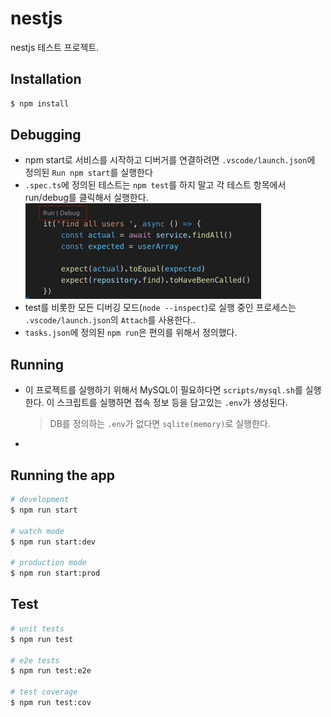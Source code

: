 # nestjs

nestjs 테스트 프로젝트.

## Installation

```bash
$ npm install
```

## Debugging

-   npm start로 서비스를 시작하고 디버거를 연결하려면 `.vscode/launch.json`에 정의된 `Run npm start`를 실행한다
-   `.spec.ts`에 정의된 테스트는 `npm test`를 하지 말고 각 테스트 항목에서 run/debug를 클릭해서 실행한다.
    <img src="./docs/test-buttons.png" width="377" alt="" />
-   test를 비롯한 모든 디버깅 모드(`node --inspect`)로 실행 중인 프로세스는 `.vscode/launch.json`의 `Attach`를 사용한다..
-   `tasks.json`에 정의된 `npm run`은 편의를 위해서 정의했다.

## Running

-   이 프로젝트를 실행하기 위해서 MySQL이 필요하다면 `scripts/mysql.sh`를 실행한다. 이 스크립트를 실행하면 접속 정보 등을 담고있는 `.env`가 생성된다.
    > DB를 정의하는 `.env`가 없다면 `sqlite(memory)`로 실행한다.
-

## Running the app

```bash
# development
$ npm run start

# watch mode
$ npm run start:dev

# production mode
$ npm run start:prod
```

## Test

```bash
# unit tests
$ npm run test

# e2e tests
$ npm run test:e2e

# test coverage
$ npm run test:cov
```
